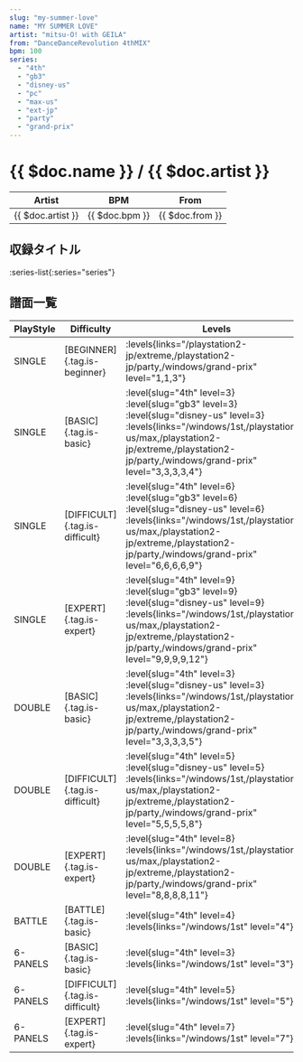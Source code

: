 ```yaml
---
slug: "my-summer-love"
name: "MY SUMMER LOVE"
artist: "mitsu-O! with GEILA"
from: "DanceDanceRevolution 4thMIX"
bpm: 100
series:
  - "4th"
  - "gb3"
  - "disney-us"
  - "pc"
  - "max-us"
  - "ext-jp"
  - "party"
  - "grand-prix"
---
```


# {{ $doc.name }} / {{ $doc.artist }}

|Artist|BPM|From|
|------|---|----|
|{{ $doc.artist }}|{{ $doc.bpm }}|{{ $doc.from }}|

## 収録タイトル

:series-list{:series="series"}

## 譜面一覧

|PlayStyle|Difficulty|Levels|Notes|Movie|
|---------|----------|------|-----|-----|
|SINGLE|[BEGINNER]{.tag.is-beginner}| :levels{links="/playstation2-jp/extreme,/playstation2-jp/party,/windows/grand-prix" level="1,1,3"}|65/0||
|SINGLE|[BASIC]{.tag.is-basic}|<div class="field is-grouped is-grouped-multiline"> :level{slug="4th" level=3} :level{slug="gb3" level=3} :level{slug="disney-us" level=3} :levels{links="/windows/1st,/playstation2-us/max,/playstation2-jp/extreme,/playstation2-jp/party,/windows/grand-prix" level="3,3,3,3,4"}</div>|117/0||
|SINGLE|[DIFFICULT]{.tag.is-difficult}|<div class="field is-grouped is-grouped-multiline"> :level{slug="4th" level=6} :level{slug="gb3" level=6} :level{slug="disney-us" level=6} :levels{links="/windows/1st,/playstation2-us/max,/playstation2-jp/extreme,/playstation2-jp/party,/windows/grand-prix" level="6,6,6,6,9"}</div>|189/0||
|SINGLE|[EXPERT]{.tag.is-expert}|<div class="field is-grouped is-grouped-multiline"> :level{slug="4th" level=9} :level{slug="gb3" level=9} :level{slug="disney-us" level=9} :levels{links="/windows/1st,/playstation2-us/max,/playstation2-jp/extreme,/playstation2-jp/party,/windows/grand-prix" level="9,9,9,9,12"}</div>|260/0||
|DOUBLE|[BASIC]{.tag.is-basic}|<div class="field is-grouped is-grouped-multiline"> :level{slug="4th" level=3} :level{slug="disney-us" level=3} :levels{links="/windows/1st,/playstation2-us/max,/playstation2-jp/extreme,/playstation2-jp/party,/windows/grand-prix" level="3,3,3,3,5"}</div>|119/0||
|DOUBLE|[DIFFICULT]{.tag.is-difficult}|<div class="field is-grouped is-grouped-multiline"> :level{slug="4th" level=5} :level{slug="disney-us" level=5} :levels{links="/windows/1st,/playstation2-us/max,/playstation2-jp/extreme,/playstation2-jp/party,/windows/grand-prix" level="5,5,5,5,8"}</div>|186/0||
|DOUBLE|[EXPERT]{.tag.is-expert}|<div class="field is-grouped is-grouped-multiline"> :level{slug="4th" level=8} :levels{links="/windows/1st,/playstation2-us/max,/playstation2-jp/extreme,/playstation2-jp/party,/windows/grand-prix" level="8,8,8,8,11"}</div>|244/0||
|BATTLE|[BATTLE]{.tag.is-basic}|<div class="field is-grouped is-grouped-multiline"> :level{slug="4th" level=4} :levels{links="/windows/1st" level="4"}</div>|||
|6-PANELS|[BASIC]{.tag.is-basic}|<div class="field is-grouped is-grouped-multiline"> :level{slug="4th" level=3} :levels{links="/windows/1st" level="3"}</div>|119/0||
|6-PANELS|[DIFFICULT]{.tag.is-difficult}|<div class="field is-grouped is-grouped-multiline"> :level{slug="4th" level=5} :levels{links="/windows/1st" level="5"}</div>|186/0||
|6-PANELS|[EXPERT]{.tag.is-expert}|<div class="field is-grouped is-grouped-multiline"> :level{slug="4th" level=7} :levels{links="/windows/1st" level="7"}</div>|246/0||
